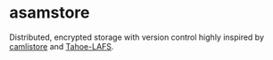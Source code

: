 # asamstore
Distributed, encrypted storage with version control highly inspired by
[camlistore](https://camlistore.org/) and [Tahoe-LAFS](https://tahoe-lafs.org/trac/tahoe-lafs).